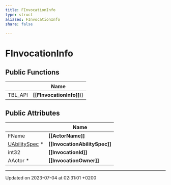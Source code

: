 ```yaml
---
title: FInvocationInfo
type: struct
aliases: FInvocationInfo
share: false

---
```


# FInvocationInfo





## Public Functions

|                | Name           |
| -------------- | -------------- |
| TBL_API | **[[FInvocationInfo]]**() |

## Public Attributes

|                | Name           |
| -------------- | -------------- |
| FName | **[[ActorName]]**  |
| [UAbilitySpec](/docs/SDK/Source/Classes/classUAbilitySpec.md) * | **[[InvocationAbilitySpec]]**  |
| int32 | **[[InvocationId]]**  |
| AActor * | **[[InvocationOwner]]**  |

-------------------------------

Updated on 2023-07-04 at 02:31:01 +0200